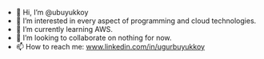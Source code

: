 - 👋 Hi, I’m @ubuyukkoy
- 👀 I’m interested in every aspect of programming and cloud technologies.
- 🌱 I’m currently learning AWS.
- 💞️ I’m looking to collaborate on nothing for now.
- 📫 How to reach me: www.linkedin.com/in/ugurbuyukkoy

<!---
ubuyukkoy/ubuyukkoy is a ✨ special ✨ repository because its `README.md` (this file) appears on your GitHub profile.
You can click the Preview link to take a look at your changes.
--->
